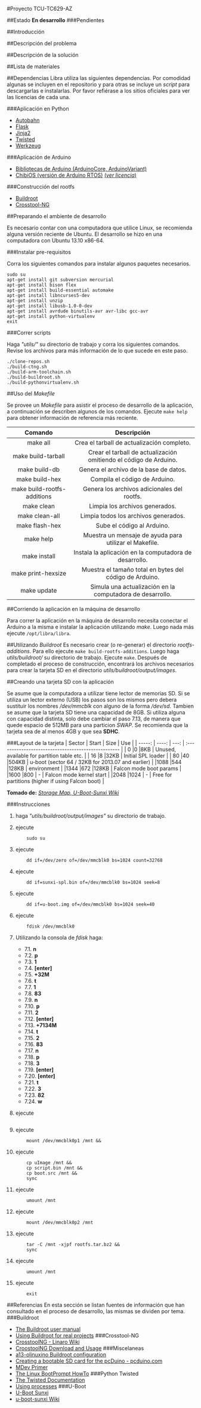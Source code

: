 #Proyecto TCU-TC629-AZ

##Estado
**En desarrollo**
###Pendientes

##Introducción

##Descripción del problema

##Descripción de la solución

##Lista de materiales

##Dependencias
Libra utiliza las siguientes dependencias. Por comodidad algunas se incluyen en el repositorio y para otras se incluye un *script* para descargarlas e instalarlas. Por favor refiérase a los sitios oficiales para ver las licencias de cada una.

###Aplicación en Python
- [Autobahn](http://github.com/tavendo/AutobahnPython)
- [Flask](http://flask.pocoo.org/)
- [Jinja2](http://jinja.pocoo.org/)
- [Twisted](http://twistedmatrix.com/trac/)
- [Werkzeug](http://werkzeug.pocoo.org/)

###Aplicación de Arduino
- [Bibliotecas de Arduino (ArduinoCore, ArduinoVariant)](http://www.arduino.cc/)
- [ChibiOS (versión de Arduino RTOS)](http://code.google.com/p/rtoslibs/) [(*ver licencia*)](http://www.chibios.org/dokuwiki/doku.php?id=chibios:license)

###Construcción del rootfs
- [Buildroot](http://buildroot.uclibc.org/)
- [Crosstool-NG](http://crosstool-ng.org/)

##Preparando el ambiente de desarrollo

Es necesario contar con una computadora que utilice Linux,
se recomienda alguna versión reciente de Ubuntu.
El desarrollo se hizo en una computadora con Ubuntu 13.10 x86-64.

###Instalar pre-requisitos

Corra los siguientes comandos para instalar algunos paquetes necesarios.
````
sudo su
apt-get install git subversion mercurial
apt-get install bison flex
apt-get install build-essential automake
apt-get install libncurses5-dev
apt-get install unzip
apt-get install libusb-1.0-0-dev
apt-get install avrdude binutils-avr avr-libc gcc-avr
apt-get install python-virtualenv
exit 
````

###Correr scripts

Haga *"utils/"* su directorio de trabajo y corra los siguientes comandos.
Revise los archivos para más información de lo que sucede en este paso.

````
./clone-repos.sh
./build-ctng.sh
./build-arm-toolchain.sh
./build-buildroot.sh
./build-pythonvirtualenv.sh
````

##Uso del *Makefile*

Se provee un *Makefile* para asistir el proceso de desarrollo
de la aplicación, a continuación se describen algunos de los comandos.
Ejecute ```make help``` para obtener información de referencia más reciente.

| Comando | Descripción |
| :-----: | :---------: |
| make all| Crea el tarball de actualización completo. |
| make build-tarball | Crear el tarball de actualización omitiendo el código de Arduino. |
| make build-db | Genera el archivo de la base de datos. |
| make build-hex | Compila el código de Arduino. |
| make build-rootfs-additions | Genera los archivos adicionales del rootfs. |
| make clean | Limpia los archivos generados. |
| make clean-all | Limpia todos los archivos generados. |
| make flash-hex | Sube el código al Arduino. |
| make help | Muestra un mensaje de ayuda para utilizar el Makefile. |
| make install | Instala la aplicación en la computadora de desarrollo. |
| make print-hexsize | Muestra el tamaño total en bytes del código de Arduino. |
| make update | Simula una actualización en la computadora de desarrollo. |

##Corriendo la aplicación en la máquina de desarrollo

Para correr la aplicación en la máquina de desarrollo necesita
conectar el Arduino a la misma e instalar la aplicación utilizando *make*.
Luego nada más ejecute ```/opt/libra/libra```.

##Utilizando *Buildroot*
Es necesario crear (o re-generar) el directorio *rootfs-additions*.
Para ello ejecute ````make build-rootfs-additions````.
Luego haga *utils/buildroot/* su directorio de trabajo.
Ejecute ```make```.
Después de completado el proceso de construcción, encontrará
los archivos necesarios para crear la tarjeta SD en el directorio
*utils/buildroot/output/images*.

##Creando una tarjeta SD con la aplicación

Se asume que la computadora a utilizar tiene lector de memorias SD.
Si se utiliza un lector externo (USB) los pasos son los mismos pero 
debera sustituir los nombres */dev/mmcblk* con alguno de la forma
*/dev/sd*.
Tambien se asume que la tarjeta SD tiene una capacidad de 8GB.
Si utiliza alguna con capacidad distinta, solo debe cambiar el paso
7.13, de manera que quede espacio de 512MB para una particion *SWAP*.
Se recomienda que la tarjeta sea de al menos 4GB y que sea **SDHC**.

###Layout de la tarjeta
| Sector | Start | Size | Use                                                 |
| -----: | ----: | ---: | :-------------------------------------------------- |
|   0    |0      |8KB   | Unused, available for partition table etc.          |
|  16    |8      |32KB  | Initial SPL loader                                  |
|  80    |40     |504KB | u-boot  (sector 64 / 32KB for 2013.07 and earlier)  |
|1088    |544    |128KB | environment                                         |
|1344    |672    |128KB | Falcon mode boot params                             |
|1600    |800    |  -   | Falcon mode kernel start                            |
|2048    |1024   |  -   | Free for partitions (higher if using Falcon boot)   |

**Tomado de:** [*Storage Map, U-Boot-Sunxi Wiki*](https://github.com/linux-sunxi/u-boot-sunxi/wiki)

###Instrucciones
1. haga *"utils/buildroot/output/images"* su directorio de trabajo.
2. ejecute
    ````
        sudo su
    ````
3. ejecute
    ````
        dd if=/dev/zero of=/dev/mmcblk0 bs=1024 count=32768
    ````
4. ejecute
    ````
        dd if=sunxi-spl.bin of=/dev/mmcblk0 bs=1024 seek=8
    ````
5. ejecute
    ````
        dd if=u-boot.img of=/dev/mmcblk0 bs=1024 seek=40
    ````
6. ejecute
    ````
        fdisk /dev/mmcblk0
    ````
7. Utilizando la consola de *fdisk* haga:
    - 7.1.  **n**
    - 7.2.  **p**
    - 7.3.  **1**
    - 7.4.  **[enter]**
    - 7.5.  **+32M**
    - 7.6.  **t**
    - 7.7.  **1**
    - 7.8.  **83**
    - 7.9.  **n**
    - 7.10. **p**
    - 7.11. **2**
    - 7.12. **[enter]**
    - 7.13. **+7134M**
    - 7.14. **t**
    - 7.15. **2**
    - 7.16. **83**
    - 7.17. **n**
    - 7.18. **p**
    - 7.18. **3**
    - 7.19. **[enter]**
    - 7.20. **[enter]**
    - 7.21. **t**
    - 7.22. **3**
    - 7.23. **82**
    - 7.24. **w**

8. ejecute
    ````mkfs.ext2 /dev/mmcblk0p1 && mkfs.ext4 /dev/mmcblk0p2
    ````
9. ejecute
    ````
        mount /dev/mmcblk0p1 /mnt &&
    ````
10. ejecute
    ````
        cp uImage /mnt &&
        cp script.bin /mnt &&
        cp boot.src /mnt &&
        sync
    ````
11. ejecute
    ````
        umount /mnt
    ````
12. ejecute
    ````
        mount /dev/mmcblk0p2 /mnt
    ````
13. ejecute
    ````
        tar -C /mnt -xjpf rootfs.tar.bz2 &&
        sync
    ````
14. ejecute
    ````
        umount /mnt
    ````
15. ejecute
    ````
        exit
    ````

##Referencias
En esta sección se listan fuentes de información que han consultado en el proceso de desarrollo, las mismas se dividen por tema.
###Buildroot
- [The Buildroot user manual](http://buildroot.uclibc.org/downloads/manual/manual.html)
- [Using Buildroot for real projects](http://elinux.org/images/2/2a/Using-buildroot-real-project.pdf)
###Crosstool-NG
- [CrosstoolNG - Linaro Wiki](https://wiki.linaro.org/WorkingGroups/ToolChain/Using/CrosstoolNg) 
- [CroostoolNG Download and Usage](http://crosstool-ng.org/#download_and_usage)
###Miscelaneas
- [a13-olinuxino Buildroot configuration](http://code.google.com/p/a13-olinuxino/wiki/BuildRootConfig)
- [Creating a bootable SD card for the pcDuino - pcduino.com](http://pcduino.com/forum/index.php?topic=3642.0)
- [MDev Primer](http://svn.mcs.anl.gov/repos/ZeptoOS/trunk/BGP/packages/busybox/src/docs/mdev.txt)
- [The Linux BootPrompt HowTo](http://www.tldp.org/HOWTO/BootPrompt-HOWTO-3.html)
###Python Twisted
- [The Twisted Documentation](http://twistedmatrix.com/documents/current/core/howto/book.pdf)
- [Using processes](http://twistedmatrix.com/documents/current/core/howto/process.html)
###U-Boot
- [U-Boot Sunxi](http://linux-sunxi.org/U-Boot)
- [u-boot-sunxi Wiki](http://github.com/linux-sunxi/u-boot-sunxi/wiki)
